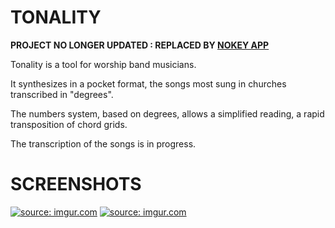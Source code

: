 # TONALITY

<strong>PROJECT NO LONGER UPDATED : REPLACED BY <a href="https://github.com/vanderpit/NOKEY">NOKEY APP</a></strong>

Tonality is a tool for worship band musicians.

It synthesizes in a pocket format, the songs most sung in churches transcribed in "degrees".

The numbers system, based on degrees, allows a simplified reading, a rapid transposition of chord grids.

The transcription of the songs is in progress.

# SCREENSHOTS

<a href="https://imgur.com/w0WKf8a"><img src="https://i.imgur.com/w0WKf8a.png" title="source: imgur.com" /></a>
<a href="https://imgur.com/f5fCKmZ"><img src="https://i.imgur.com/f5fCKmZ.png" title="source: imgur.com" /></a>
